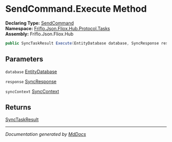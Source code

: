 ﻿<!--  
  <auto-generated>   
    The contents of this file were generated by a tool.  
    Changes to this file may be list if the file is regenerated  
  </auto-generated>   
-->

# SendCommand.Execute Method

**Declaring Type:** [SendCommand](../index.md)  
**Namespace:** [Friflo.Json.Fliox.Hub.Protocol.Tasks](../../index.md)  
**Assembly:** Friflo.Json.Fliox.Hub

```csharp
public SyncTaskResult Execute(EntityDatabase database, SyncResponse response, SyncContext syncContext);
```

## Parameters

`database`  [EntityDatabase](../../../../Host/EntityDatabase/index.md)

`response`  [SyncResponse](../../../SyncResponse/index.md)

`syncContext`  [SyncContext](../../../../Host/SyncContext/index.md)

## Returns

[SyncTaskResult](../../SyncTaskResult/index.md)

___

*Documentation generated by [MdDocs](https://github.com/ap0llo/mddocs)*
